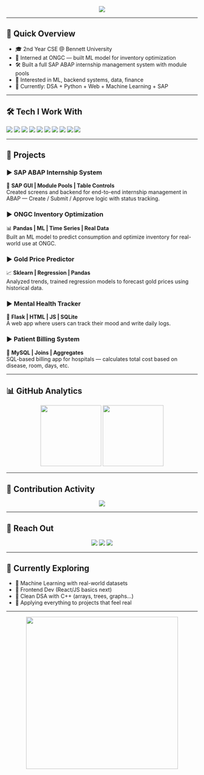 <p align="center">
  <img src="https://readme-typing-svg.herokuapp.com?font=Fira+Code&weight=500&size=22&duration=3000&pause=500&color=00F1FF&center=true&vCenter=true&width=600&lines=Hi%2C+I'm+Anshumaan+Mathur;CSE+%7C+ML+%7C+SAP+ABAP+%7C+DSA+%7C+Stocks;Building+real+things+that+solve+real+problems" />
</p>

---

## 🧩 Quick Overview

- 🎓 2nd Year CSE @ Bennett University  
- 💼 Interned at ONGC — built ML model for inventory optimization  
- 🛠️ Built a full SAP ABAP internship management system with module pools  
- 🧠 Interested in ML, backend systems, data, finance  
- 🔄 Currently: DSA + Python + Web + Machine Learning + SAP  

---

## 🛠 Tech I Work With

<p>
  <img src="https://img.shields.io/badge/Python-3776AB?style=flat-square&logo=python&logoColor=white" />
  <img src="https://img.shields.io/badge/C++-00599C?style=flat-square&logo=cplusplus&logoColor=white" />
  <img src="https://img.shields.io/badge/SQL-003B57?style=flat-square&logo=mysql&logoColor=white" />
  <img src="https://img.shields.io/badge/Flask-000000?style=flat-square&logo=flask&logoColor=white" />
  <img src="https://img.shields.io/badge/SAP-0FAAFF?style=flat-square&logo=sap&logoColor=white" />
  <img src="https://img.shields.io/badge/HTML-E34F26?style=flat-square&logo=html5&logoColor=white" />
  <img src="https://img.shields.io/badge/CSS-1572B6?style=flat-square&logo=css3&logoColor=white" />
  <img src="https://img.shields.io/badge/JavaScript-F7DF1E?style=flat-square&logo=javascript&logoColor=black" />
  <img src="https://img.shields.io/badge/Pandas-150458?style=flat-square&logo=pandas&logoColor=white" />
  <img src="https://img.shields.io/badge/Numpy-013243?style=flat-square&logo=numpy&logoColor=white" />
</p>

---

## 📂 Projects

### ▶️ SAP ABAP Internship System  
🧭 **SAP GUI | Module Pools | Table Controls**  
Created screens and backend for end-to-end internship management in ABAP — Create / Submit / Approve logic with status tracking.

### ▶️ ONGC Inventory Optimization  
📊 **Pandas | ML | Time Series | Real Data**  
Built an ML model to predict consumption and optimize inventory for real-world use at ONGC.

### ▶️ Gold Price Predictor  
📈 **Sklearn | Regression | Pandas**  
Analyzed trends, trained regression models to forecast gold prices using historical data.

### ▶️ Mental Health Tracker  
💬 **Flask | HTML | JS | SQLite**  
A web app where users can track their mood and write daily logs.

### ▶️ Patient Billing System  
🧾 **MySQL | Joins | Aggregates**  
SQL-based billing app for hospitals — calculates total cost based on disease, room, days, etc.

---

## 📊 GitHub Analytics

<div align="center">
  <img src="https://github-readme-stats.vercel.app/api?username=ANSHUUMAAN5&show_icons=true&theme=tokyonight&hide_border=true" height="160" />
  <img src="https://github-readme-stats.vercel.app/api/top-langs/?username=ANSHUUMAAN5&layout=compact&theme=tokyonight&hide_border=true" height="160" />
</div>

---

## 🔁 Contribution Activity

<p align="center">
  <img src="https://github-readme-activity-graph.vercel.app/graph?username=ANSHUUMAAN5&theme=react-dark&area=true&hide_border=true" />
</p>

---

## 🔗 Reach Out

<p align="center">
  <a href="mailto:anshuumaanmathur5@gmail.com"><img src="https://img.shields.io/badge/Gmail-D14836?style=for-the-badge&logo=gmail&logoColor=white"></a>
  <a href="https://www.linkedin.com/in/anshuumaan-mathur-35746b261/"><img src="https://img.shields.io/badge/LinkedIn-0077B5?style=for-the-badge&logo=linkedin&logoColor=white"></a>
  <a href="https://github.com/ANSHUUMAAN5"><img src="https://img.shields.io/badge/GitHub-181717?style=for-the-badge&logo=github&logoColor=white"></a>
</p>

---

## 🧠 Currently Exploring

- 📌 Machine Learning with real-world datasets  
- 📌 Frontend Dev (React/JS basics next)  
- 📌 Clean DSA with C++ (arrays, trees, graphs...)  
- 📌 Applying everything to projects that feel real  

---

<p align="center">
  <img src="https://media.giphy.com/media/3ohc1gAiX1fI2KfVBK/giphy.gif" width="400" />
</p>

